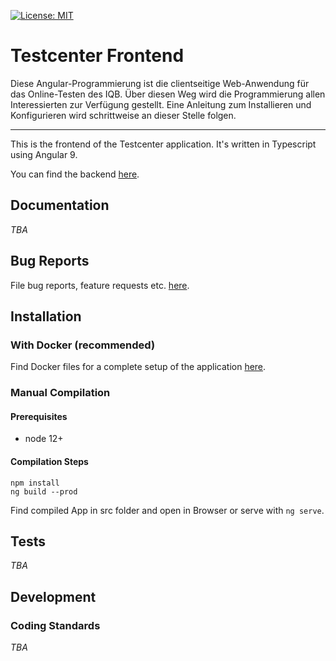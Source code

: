 [![License: MIT](https://img.shields.io/badge/License-MIT-yellow.svg?style=flat-square)](https://opensource.org/licenses/MIT)

# Testcenter Frontend

Diese Angular-Programmierung ist die clientseitige Web-Anwendung für das Online-Testen des IQB. Über diesen Weg wird die Programmierung allen Interessierten zur Verfügung gestellt. Eine Anleitung zum Installieren und Konfigurieren wird schrittweise an dieser Stelle folgen.

***

This is the frontend of the Testcenter application. It's written in Typescript using Angular 9.

You can find the backend [here](https://github.com/iqb-berlin/testcenter-backend).


## Documentation

*TBA*

## Bug Reports

File bug reports, feature requests etc. [here](https://github.com/iqb-berlin/testcenter-frontend/issues).

## Installation

### With Docker (recommended)
Find Docker files for a complete setup of the application [here](https://github.com/iqb-berlin/testcenter-setup).

### Manual Compilation
#### Prerequisites
* node 12+

#### Compilation Steps

```
npm install
ng build --prod
```

Find compiled App in src folder and open in Browser or serve with `ng serve`. 

## Tests
*TBA*

## Development
### Coding Standards
*TBA*
